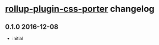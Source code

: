 # [rollup-plugin-css-porter](https://github.com/RJHwang/rollup-plugin-css-porter) changelog

## 0.1.0 2016-12-08

- initial
